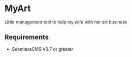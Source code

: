 # MyArt
Little management tool to help my wife with her art business

## Requirements
* SeamlessCMS V0.7 or greater



